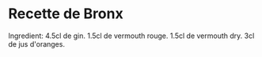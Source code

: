 # Recette de Bronx

Ingredient:
4.5cl de gin.
1.5cl de vermouth rouge.
1.5cl de vermouth dry.
3cl de jus d'oranges.
